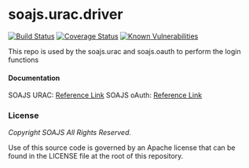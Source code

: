 # soajs.urac.driver
[![Build Status](https://travis-ci.org/soajs/soajs.urac.driver.svg?branch=master)](https://travis-ci.org/soajs/soajs.urac.driver)
[![Coverage Status](https://coveralls.io/repos/github/soajs/soajs.urac.driver/badge.svg?branch=master)](https://coveralls.io/github/soajs/soajs.urac.driver?branch=master)
[![Known Vulnerabilities](https://snyk.io/test/github/soajs/soajs.urac.driver/badge.svg)](https://snyk.io/test/github/soajs/soajs.urac.driver)

This repo is used by the soajs.urac and soajs.oauth to perform the login functions


#### Documentation
SOAJS URAC: [Reference Link](https://soajsorg.atlassian.net/wiki/spaces/URAC/overview)
SOAJS oAuth: [Reference Link](https://soajsorg.atlassian.net/wiki/spaces/OAUT/overview)


### License
*Copyright SOAJS All Rights Reserved.*

Use of this source code is governed by an Apache license that can be found in the LICENSE file at the root of this repository.
